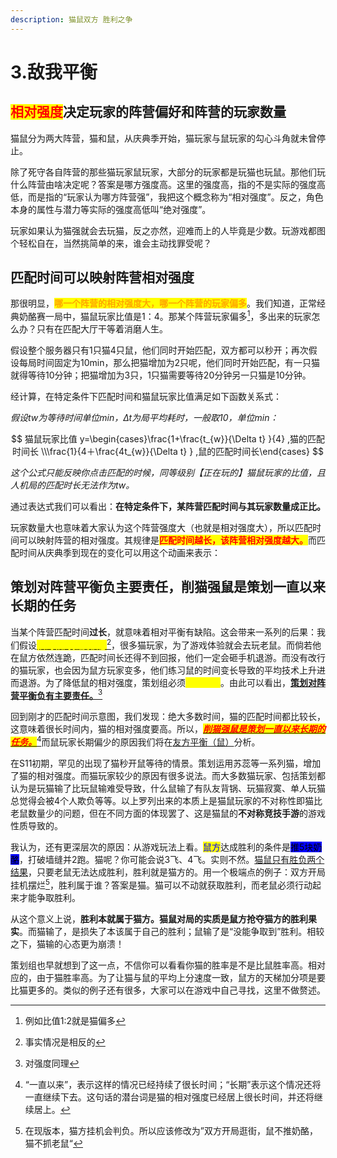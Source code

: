 ```yaml
---
description: 猫鼠双方 胜利之争
---
```


# 3.敌我平衡

## <mark style="color:red;">相对强度</mark>决定玩家的阵营偏好和阵营的玩家数量

猫鼠分为两大阵营，猫和鼠，从庆典季开始，猫玩家与鼠玩家的勾心斗角就未曾停止。

除了死守各自阵营的那些猫玩家鼠玩家，大部分的玩家都是玩猫也玩鼠。那他们玩什么阵营由啥决定呢？答案是哪方强度高。这里的强度高，指的不是实际的强度高低，而是指的“玩家认为哪方阵营强”，我把这个概念称为“相对强度”。反之，角色本身的属性与潜力等实际的强度高低叫“绝对强度”。

玩家如果认为猫强就会去玩猫，反之亦然，迎难而上的人毕竟是少数。玩游戏都图个轻松自在，当然挑简单的来，谁会主动找罪受呢？

## 匹配时间可以映射阵营相对强度

&#x20;       那很明显，<mark style="color:orange;">**哪一个阵营的相对强度大，哪一个阵营的玩家偏多**</mark>。我们知道，正常经典奶酪赛一局中，猫鼠玩家比值是1：4。那某个阵营玩家偏多[^1]，多出来的玩家怎么办？只有在匹配大厅干等着消磨人生。

&#x20;       假设整个服务器只有1只猫4只鼠，他们同时开始匹配，双方都可以秒开；再次假设每局时间固定为10min，那么把猫增加为2只呢，他们同时开始匹配，有一只猫就得等待10分钟；把猫增加为3只，1只猫需要等待20分钟另一只猫是10分钟。

经计算，在特定条件下匹配时间和猫鼠玩家比值满足如下函数关系式：

_假设tw为等待时间单位min，∆t为局平均耗时，一般取10，单位min：_

$$
猫鼠玩家比值 y=\begin{cases}\frac{1+\frac{t_{w}}{\Delta t} }{4} ,猫的匹配时间长 \\\frac{1}{4＋\frac{4t_{w}}{\Delta t} } ,鼠的匹配时间长\end{cases}
$$

_这个公式只能反映你点击匹配的时候，同等级别【正在玩的】猫鼠玩家的比值，且人机局的匹配时长无法作为tw。_

通过表达式我们可以看出：**在特定条件下，某阵营匹配时间与其玩家数量成正比。**

&#x20;       玩家数量大也意味着大家认为这个阵营强度大（也就是相对强度大），所以匹配时间可以映射阵营的相对强度。其规律是<mark style="color:red;">**匹配时间越长，该阵营相对强度越大。**</mark>而匹配时间从庆典季到现在的变化可以用这个动画来表示：

## 策划对阵营平衡负主要责任，削猫强鼠是策划一直以来长期的任务

&#x20;       当某个阵营匹配时间**过长**，就意味着相对平衡有缺陷。这会带来一系列的后果：我们假设[<mark style="color:yellow;">**猫的相对强度较低**</mark>](#user-content-fn-2)[^2]，很多猫玩家，为了游戏体验就会去玩老鼠。而倘若他在鼠方依然连跪，匹配时间长还得不到回报，他们一定会砸手机退游。而没有改行的猫玩家，也会因为鼠方玩家变多，他们练习鼠的时间变长导致的平均技术上升进而退游。为了降低鼠的相对强度，策划组必须<mark style="color:yellow;">**强猫削鼠**</mark>。由此可以看出，[**策划对阵营平衡负有主要责任。**](#user-content-fn-3)[^3]

&#x20;       回到刚才的匹配时间示意图，我们发现：绝大多数时间，猫的匹配时间都比较长，这意味着很长时间内，猫的相对强度要高。所以，[_<mark style="color:red;background-color:yellow;">**削猫强鼠是策划一直以来长期的任务。**</mark>_](#user-content-fn-4)[^4]而鼠玩家长期偏少的原因我们将在[友方平衡（鼠）](5.-you-fang-ping-heng-xia-shu.md)分析。

&#x20;       在S11初期，罕见的出现了猫秒开鼠等待的情景。策划运用苏蕊等一系列猫，增加了猫的相对强度。而猫玩家较少的原因有很多说法。而大多数猫玩家、包括策划都认为是玩猫输了比玩鼠输难受导致，什么鼠输了有队友背锅、玩猫寂寞、单人玩猫总觉得会被4个人欺负等等。以上罗列出来的本质上是猫鼠玩家的不对称性即猫比老鼠数量少的问题，但在不同方面的体现罢了、这是猫鼠的**不对称竞技手游**的游戏性质导致的。

&#x20;       我认为，还有更深层次的原因：从游戏玩法上看。<mark style="color:blue;">鼠方</mark>达成胜利的条件是<mark style="background-color:blue;">推5块奶酪</mark>，打破墙缝并2跑。猫呢？你可能会说3飞、4飞。实则不然。[猫鼠只有胜负两个结果](../act.i-current-abstract/2.win-and-lose.md#zhui-qiu-sheng-li-shi-mao-shu-wan-jia-de-ben-zhi-te-zheng)，只要老鼠无法达成胜利，胜利就是猫方的。用一个极端点的例子：双方开局挂机摆烂[^5]，胜利属于谁？答案是猫。猫可以不动就获取胜利，而老鼠必须行动起来才能争取胜利。

&#x20;       从这个意义上说，**胜利本就属于猫方。猫鼠对局的实质是鼠方抢夺猫方的胜利果实**。而猫输了，是损失了本该属于自己的胜利；鼠输了是“没能争取到”胜利。相较之下，猫输的心态更为崩溃！

&#x20;       策划组也早就想到了这一点，不信你可以看看你猫的胜率是不是比鼠胜率高。相对应的，由于猫胜率高。为了让猫与鼠的平均上分速度一致，鼠方的天梯加分项是要比猫更多的。类似的例子还有很多，大家可以在游戏中自己寻找，这里不做赘述。

[^1]: 例如比值1:2就是猫偏多

[^2]: 事实情况是相反的

[^3]: 对强度同理

[^4]: “一直以来”，表示这样的情况已经持续了很长时间；“长期”表示这个情况还将一直继续下去。这句话的潜台词是猫的相对强度已经居上很长时间，并还将继续居上。

[^5]: 在现版本，猫方挂机会判负。所以应该修改为”双方开局逛街，鼠不推奶酪，猫不抓老鼠“
